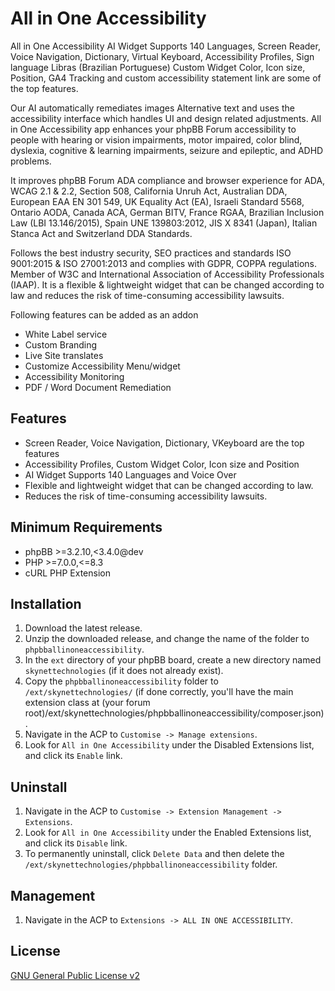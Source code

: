 # All in One Accessibility

All in One Accessibility AI Widget Supports 140 Languages, Screen Reader, Voice Navigation, Dictionary, Virtual Keyboard, Accessibility Profiles, Sign language Libras (Brazilian Portuguese) Custom Widget Color, Icon size, Position, GA4 Tracking and custom accessibility statement link are some of the top features. 

Our AI automatically remediates images Alternative text and uses the accessibility interface which handles UI and design related adjustments. All in One Accessibility app enhances your phpBB Forum accessibility to people with hearing or vision impairments, motor impaired, color blind, dyslexia, cognitive & learning impairments, seizure and epileptic, and ADHD problems. 

It improves phpBB Forum ADA compliance and browser experience for ADA, WCAG 2.1 & 2.2, Section 508, California Unruh Act, Australian DDA, European EAA EN 301 549, UK Equality Act (EA), Israeli Standard 5568, Ontario AODA, Canada ACA, German BITV, France RGAA, Brazilian Inclusion Law (LBI 13.146/2015), Spain UNE 139803:2012, JIS X 8341 (Japan), Italian Stanca Act and Switzerland DDA Standards. 

Follows the best industry security, SEO practices and standards ISO 9001:2015 & ISO 27001:2013 and complies with GDPR, COPPA regulations. Member of W3C and International Association of Accessibility Professionals (IAAP). It is a flexible & lightweight widget that can be changed according to law and reduces the risk of time-consuming accessibility lawsuits. 

Following features can be added as an addon  
- White Label service  
- Custom Branding  
- Live Site translates  
- Customize Accessibility Menu/widget  
- Accessibility Monitoring  
- PDF / Word Document Remediation 

## Features

- Screen Reader, Voice Navigation, Dictionary, VKeyboard are the top features
- Accessibility Profiles, Custom Widget Color, Icon size and Position
- AI Widget Supports 140 Languages and Voice Over
- Flexible and lightweight widget that can be changed according to law.
- Reduces the risk of time-consuming accessibility lawsuits.

## Minimum Requirements
* phpBB >=3.2.10,<3.4.0@dev
* PHP >=7.0.0,<=8.3
* cURL PHP Extension

## Installation
1. Download the latest release.
2. Unzip the downloaded release, and change the name of the folder to `phpbballinoneaccessibility`.
3. In the `ext` directory of your phpBB board, create a new directory named `skynettechnologies` (if it does not already exist).
4. Copy the `phpbballinoneaccessibility` folder to `/ext/skynettechnologies/` (if done correctly, you'll have the main extension class at (your forum root)/ext/skynettechnologies/phpbballinoneaccessibility/composer.json).
5. Navigate in the ACP to `Customise -> Manage extensions`.
6. Look for `All in One Accessibility` under the Disabled Extensions list, and click its `Enable` link.

## Uninstall
1. Navigate in the ACP to `Customise -> Extension Management -> Extensions`.
2. Look for `All in One Accessibility` under the Enabled Extensions list, and click its `Disable` link.
3. To permanently uninstall, click `Delete Data` and then delete the `/ext/skynettechnologies/phpbballinoneaccessibility` folder.

## Management
1. Navigate in the ACP to `Extensions -> ALL IN ONE ACCESSIBILITY`.

## License

[GNU General Public License v2](license.txt)
